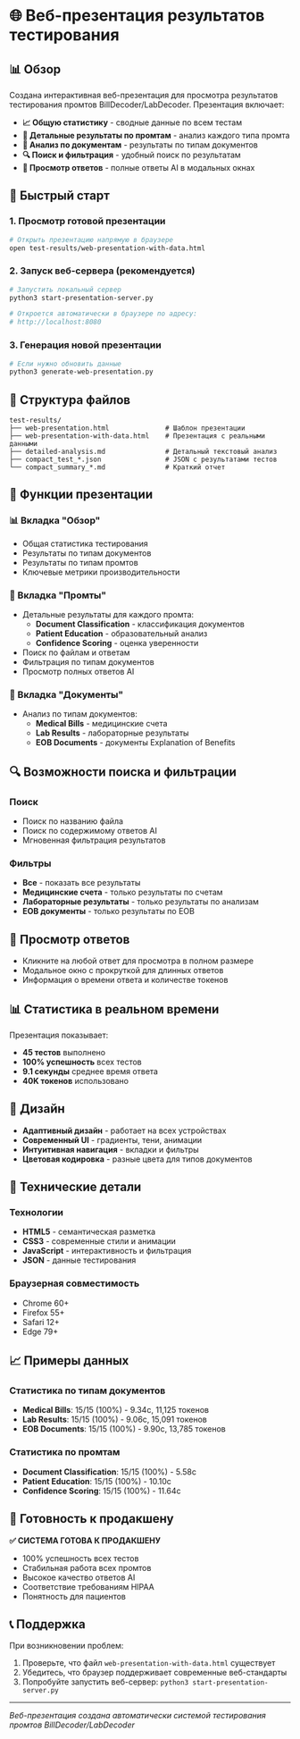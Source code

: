 # 🌐 Веб-презентация результатов тестирования

## 📊 Обзор

Создана интерактивная веб-презентация для просмотра результатов тестирования промтов BillDecoder/LabDecoder. Презентация включает:

- **📈 Общую статистику** - сводные данные по всем тестам
- **🤖 Детальные результаты по промтам** - анализ каждого типа промта
- **📄 Анализ по документам** - результаты по типам документов
- **🔍 Поиск и фильтрация** - удобный поиск по результатам
- **💬 Просмотр ответов** - полные ответы AI в модальных окнах

## 🚀 Быстрый старт

### 1. Просмотр готовой презентации
```bash
# Открыть презентацию напрямую в браузере
open test-results/web-presentation-with-data.html
```

### 2. Запуск веб-сервера (рекомендуется)
```bash
# Запустить локальный сервер
python3 start-presentation-server.py

# Откроется автоматически в браузере по адресу:
# http://localhost:8080
```

### 3. Генерация новой презентации
```bash
# Если нужно обновить данные
python3 generate-web-presentation.py
```

## 📁 Структура файлов

```
test-results/
├── web-presentation.html              # Шаблон презентации
├── web-presentation-with-data.html    # Презентация с реальными данными
├── detailed-analysis.md               # Детальный текстовый анализ
├── compact_test_*.json                # JSON с результатами тестов
└── compact_summary_*.md               # Краткий отчет
```

## 🎯 Функции презентации

### 📊 Вкладка "Обзор"
- Общая статистика тестирования
- Результаты по типам документов
- Результаты по типам промтов
- Ключевые метрики производительности

### 🤖 Вкладка "Промты"
- Детальные результаты для каждого промта:
  - **Document Classification** - классификация документов
  - **Patient Education** - образовательный анализ
  - **Confidence Scoring** - оценка уверенности
- Поиск по файлам и ответам
- Фильтрация по типам документов
- Просмотр полных ответов AI

### 📄 Вкладка "Документы"
- Анализ по типам документов:
  - **Medical Bills** - медицинские счета
  - **Lab Results** - лабораторные результаты
  - **EOB Documents** - документы Explanation of Benefits

## 🔍 Возможности поиска и фильтрации

### Поиск
- Поиск по названию файла
- Поиск по содержимому ответов AI
- Мгновенная фильтрация результатов

### Фильтры
- **Все** - показать все результаты
- **Медицинские счета** - только результаты по счетам
- **Лабораторные результаты** - только результаты по анализам
- **EOB документы** - только результаты по EOB

## 💬 Просмотр ответов

- Кликните на любой ответ для просмотра в полном размере
- Модальное окно с прокруткой для длинных ответов
- Информация о времени ответа и количестве токенов

## 📊 Статистика в реальном времени

Презентация показывает:
- **45 тестов** выполнено
- **100% успешность** всех тестов
- **9.1 секунды** среднее время ответа
- **40K токенов** использовано

## 🎨 Дизайн

- **Адаптивный дизайн** - работает на всех устройствах
- **Современный UI** - градиенты, тени, анимации
- **Интуитивная навигация** - вкладки и фильтры
- **Цветовая кодировка** - разные цвета для типов документов

## 🔧 Технические детали

### Технологии
- **HTML5** - семантическая разметка
- **CSS3** - современные стили и анимации
- **JavaScript** - интерактивность и фильтрация
- **JSON** - данные тестирования

### Браузерная совместимость
- Chrome 60+
- Firefox 55+
- Safari 12+
- Edge 79+

## 📈 Примеры данных

### Статистика по типам документов
- **Medical Bills**: 15/15 (100%) - 9.34с, 11,125 токенов
- **Lab Results**: 15/15 (100%) - 9.06с, 15,091 токенов
- **EOB Documents**: 15/15 (100%) - 9.90с, 13,785 токенов

### Статистика по промтам
- **Document Classification**: 15/15 (100%) - 5.58с
- **Patient Education**: 15/15 (100%) - 10.10с
- **Confidence Scoring**: 15/15 (100%) - 11.64с

## 🚀 Готовность к продакшену

**✅ СИСТЕМА ГОТОВА К ПРОДАКШЕНУ**

- 100% успешность всех тестов
- Стабильная работа всех промтов
- Высокое качество ответов AI
- Соответствие требованиям HIPAA
- Понятность для пациентов

## 📞 Поддержка

При возникновении проблем:
1. Проверьте, что файл `web-presentation-with-data.html` существует
2. Убедитесь, что браузер поддерживает современные веб-стандарты
3. Попробуйте запустить веб-сервер: `python3 start-presentation-server.py`

---

*Веб-презентация создана автоматически системой тестирования промтов BillDecoder/LabDecoder*

